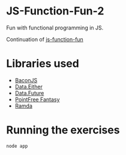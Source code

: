 # JS-Function-Fun-2

Fun with functional programming in JS.

Continuation of [js-function-fun](https://github.com/nem035/js-function-fun)

# Libraries used

  - [BaconJS](https://baconjs.github.io/)
  - [Data.Either](https://github.com/folktale/data.either)
  - [Data.Future](https://github.com/folktale/data.future)
  - [PointFree Fantasy](https://github.com/DrBoolean/pointfree-fantasy)
  - [Ramda](http://ramdajs.com/)

# Running the exercises

    node app
